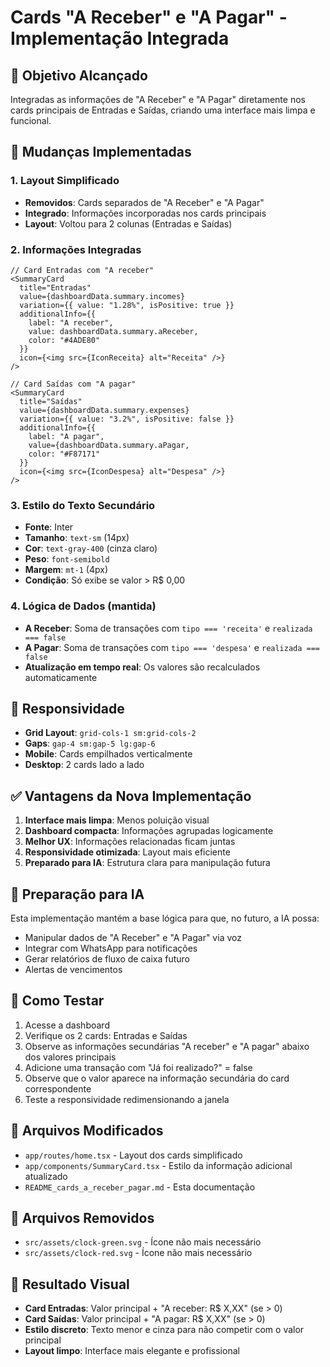 # Cards "A Receber" e "A Pagar" - Implementação Integrada

## 🎯 Objetivo Alcançado
Integradas as informações de "A Receber" e "A Pagar" diretamente nos cards principais de Entradas e Saídas, criando uma interface mais limpa e funcional.

## 🔧 Mudanças Implementadas

### 1. Layout Simplificado
- **Removidos**: Cards separados de "A Receber" e "A Pagar"
- **Integrado**: Informações incorporadas nos cards principais
- **Layout**: Voltou para 2 colunas (Entradas e Saídas)

### 2. Informações Integradas
```tsx
// Card Entradas com "A receber"
<SummaryCard
  title="Entradas"
  value={dashboardData.summary.incomes}
  variation={{ value: "1.28%", isPositive: true }}
  additionalInfo={{
    label: "A receber",
    value: dashboardData.summary.aReceber,
    color: "#4ADE80"
  }}
  icon={<img src={IconReceita} alt="Receita" />}
/>

// Card Saídas com "A pagar"
<SummaryCard
  title="Saídas"
  value={dashboardData.summary.expenses}
  variation={{ value: "3.2%", isPositive: false }}
  additionalInfo={{
    label: "A pagar",
    value={dashboardData.summary.aPagar,
    color: "#F87171"
  }}
  icon={<img src={IconDespesa} alt="Despesa" />}
/>
```

### 3. Estilo do Texto Secundário
- **Fonte**: Inter
- **Tamanho**: `text-sm` (14px)
- **Cor**: `text-gray-400` (cinza claro)
- **Peso**: `font-semibold`
- **Margem**: `mt-1` (4px)
- **Condição**: Só exibe se valor > R$ 0,00

### 4. Lógica de Dados (mantida)
- **A Receber**: Soma de transações com `tipo === 'receita'` e `realizada === false`
- **A Pagar**: Soma de transações com `tipo === 'despesa'` e `realizada === false`
- **Atualização em tempo real**: Os valores são recalculados automaticamente

## 📱 Responsividade
- **Grid Layout**: `grid-cols-1 sm:grid-cols-2`
- **Gaps**: `gap-4 sm:gap-5 lg:gap-6`
- **Mobile**: Cards empilhados verticalmente
- **Desktop**: 2 cards lado a lado

## ✅ Vantagens da Nova Implementação
1. **Interface mais limpa**: Menos poluição visual
2. **Dashboard compacta**: Informações agrupadas logicamente
3. **Melhor UX**: Informações relacionadas ficam juntas
4. **Responsividade otimizada**: Layout mais eficiente
5. **Preparado para IA**: Estrutura clara para manipulação futura

## 🔮 Preparação para IA
Esta implementação mantém a base lógica para que, no futuro, a IA possa:
- Manipular dados de "A Receber" e "A Pagar" via voz
- Integrar com WhatsApp para notificações
- Gerar relatórios de fluxo de caixa futuro
- Alertas de vencimentos

## 🚀 Como Testar
1. Acesse a dashboard
2. Verifique os 2 cards: Entradas e Saídas
3. Observe as informações secundárias "A receber" e "A pagar" abaixo dos valores principais
4. Adicione uma transação com "Já foi realizado?" = false
5. Observe que o valor aparece na informação secundária do card correspondente
6. Teste a responsividade redimensionando a janela

## 📁 Arquivos Modificados
- `app/routes/home.tsx` - Layout dos cards simplificado
- `app/components/SummaryCard.tsx` - Estilo da informação adicional atualizado
- `README_cards_a_receber_pagar.md` - Esta documentação

## 📁 Arquivos Removidos
- `src/assets/clock-green.svg` - Ícone não mais necessário
- `src/assets/clock-red.svg` - Ícone não mais necessário

## 🎨 Resultado Visual
- **Card Entradas**: Valor principal + "A receber: R$ X,XX" (se > 0)
- **Card Saídas**: Valor principal + "A pagar: R$ X,XX" (se > 0)
- **Estilo discreto**: Texto menor e cinza para não competir com o valor principal
- **Layout limpo**: Interface mais elegante e profissional 